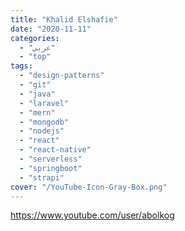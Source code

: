 ```yaml
---
title: "Khalid Elshafie"
date: "2020-11-11"
categories:
  - "عربي"
  - "top"
tags:
  - "design-patterns"
  - "git"
  - "java"
  - "laravel"
  - "mern"
  - "mongodb"
  - "nodejs"
  - "react"
  - "react-native"
  - "serverless"
  - "springboot"
  - "strapi"
cover: "/YouTube-Icon-Gray-Box.png"
---
```


https://www.youtube.com/user/abolkog
